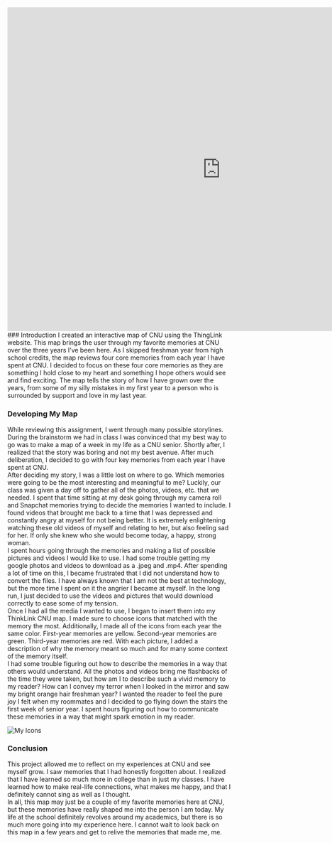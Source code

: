 <iframe width="960" height="729.2193308550186" data-original-width="1614" data-original-height="1226" src="https://www.thinglink.com/card/1496683513179537409" type="text/html" frameborder="0" webkitallowfullscreen mozallowfullscreen allowfullscreen scrolling="no"></iframe><script async src="//cdn.thinglink.me/jse/responsive.js"></script>
### Introduction  
I created an interactive map of CNU using the ThingLink website. This map brings the user through my favorite memories at CNU over the three years I’ve been here. As I skipped freshman year from high school credits, the map reviews four core memories from each year I have spent at CNU. I decided to focus on these four core memories as they are something I hold close to my heart and something I hope others would see and find exciting.  
The map tells the story of how I have grown over the years, from some of my silly mistakes in my first year to a person who is surrounded by support and love in my last year.  

### Developing My Map  
While reviewing this assignment, I went through many possible storylines. During the brainstorm we had in class I was convinced that my best way to go was to make a map of a week in my life as a CNU senior. Shortly after, I realized that the story was boring and not my best avenue. After much deliberation, I decided to go with four key memories from each year I have spent at CNU.  
After deciding my story, I was a little lost on where to go. Which memories were going to be the most interesting and meaningful to me? Luckily, our class was given a day off to gather all of the photos, videos, etc. that we needed. I spent that time sitting at my desk going through my camera roll and Snapchat memories trying to decide the memories I wanted to include. I found videos that brought me back to a time that I was depressed and constantly angry at myself for not being better. It is extremely enlightening watching these old videos of myself and relating to her, but also feeling sad for her. If only she knew who she would become today, a happy, strong woman.  
I spent hours going through the memories and making a list of possible pictures and videos I would like to use. I had some trouble getting my google photos and videos to download as a .jpeg and .mp4. After spending a lot of time on this, I became frustrated that I did not understand how to convert the files. I have always known that I am not the best at technology, but the more time I spent on it the angrier I became at myself. In the long run, I just decided to use the videos and pictures that would download correctly to ease some of my tension.   
Once I had all the media I wanted to use, I began to insert them into my ThinkLink CNU map. I made sure to choose icons that matched with the memory the most. Additionally, I made all of the icons from each year the same color. First-year memories are yellow. Second-year memories are green. Third-year memories are red. With each picture, I added a description of why the memory meant so much and for many some context of the memory itself.  
I had some trouble figuring out how to describe the memories in a way that others would understand. All the photos and videos bring me flashbacks of the time they were taken, but how am I to describe such a vivid memory to my reader? How can I convey my terror when I looked in the mirror and saw my bright orange hair freshman year? I wanted the reader to feel the pure joy I felt when my roommates and I decided to go flying down the stairs the first week of senior year. I spent hours figuring out how to communicate these memories in a way that might spark emotion in my reader.  

![My Icons](https://lsix642.github.io/Lizzie-S./images/cnublogpicture.png)  

### Conclusion
This project allowed me to reflect on my experiences at CNU and see myself grow. I saw memories that I had honestly forgotten about. I realized that I have learned so much more in college than in just my classes. I have learned how to make real-life connections, what makes me happy, and that I definitely cannot sing as well as I thought.  
In all, this map may just be a couple of my favorite memories here at CNU, but these memories have really shaped me into the person I am today. My life at the school definitely revolves around my academics, but there is so much more going into my experience here. I cannot wait to look back on this map in a few years and get to relive the memories that made me, me.
